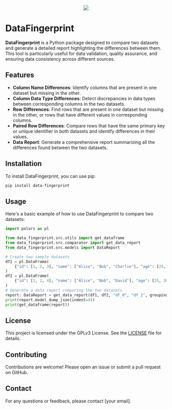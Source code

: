 <p align="center">
  <img src="https://imgur.com/EvSWq14.png" />
</p>

# DataFingerprint

**DataFingerprint** is a Python package designed to compare two datasets and generate a detailed report highlighting the differences between them. This tool is particularly useful for data validation, quality assurance, and ensuring data consistency across different sources.

## Features

- **Column Name Differences**: Identify columns that are present in one dataset but missing in the other.
- **Column Data Type Differences**: Detect discrepancies in data types between corresponding columns in the two datasets.
- **Row Differences**: Find rows that are present in one dataset but missing in the other, or rows that have different values in corresponding columns.
- **Paired Row Differences**: Compare rows that have the same primary key or unique identifier in both datasets and identify differences in their values.
- **Data Report**: Generate a comprehensive report summarizing all the differences found between the two datasets.

## Installation

To install DataFingerprint, you can use pip:
```bash
pip install data-fingerprint
```

## Usage

Here's a basic example of how to use DataFingerprint to compare two datasets:
```python
import polars as pl

from data_fingerprint.src.utils import get_dataframe
from data_fingerprint.src.comparator import get_data_report
from data_fingerprint.src.models import DataReport

# Create two sample datasets
df1 = pl.DataFrame(
    {"id": [1, 2, 3], "name": ["Alice", "Bob", "Charlie"], "age": [25, 30, 35]}
)
df2 = pl.DataFrame(
    {"id": [1, 2, 4], "name": ["Alice", "Bob", "David"], "age": [25, 30, 40]}
)
# Generate a data report comparing the two datasets
report: DataReport = get_data_report(df1, df2, "df_0", "df_1", grouping_columns=["id"])
print(report.model_dump_json(indent=4))
print(get_dataframe(report))
```

## License

This project is licensed under the GPLv3 License. See the [LICENSE](LICENSE) file for details.

## Contributing

Contributions are welcome! Please open an issue or submit a pull request on GitHub.

## Contact

For any questions or feedback, please contact [your email].